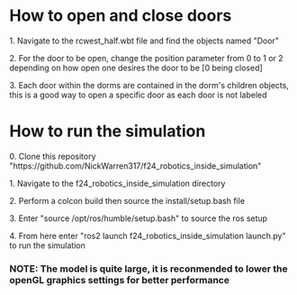 <h1> How to open and close doors </h1>
<p> 1. Navigate to the rcwest_half.wbt file and find the objects named "Door" </p>
<p> 2. For the door to be open, change the position parameter from 0 to 1 or 2 depending on how open one desires the door to be [0 being closed] </p>
<p> 3. Each door within the dorms are contained in the dorm's children objects, this is a good way to open a specific door as each door is not labeled </p>

<h1> How to run the simulation </h1>

<p> 0. Clone this repository "https://github.com/NickWarren317/f24_robotics_inside_simulation" </p>
<p> 1. Navigate to the f24_robotics_inside_simulation directory</p>
<p> 2. Perform a colcon build then source the install/setup.bash file </p>
<p> 3. Enter "source /opt/ros/humble/setup.bash" to source the ros setup</p>
<p> 4. From here enter "ros2 launch f24_robotics_inside_simulation launch.py" to run the simulation </p>

<h3> NOTE: The model is quite large, it is reconmended to lower the openGL graphics settings for better performance </h3>